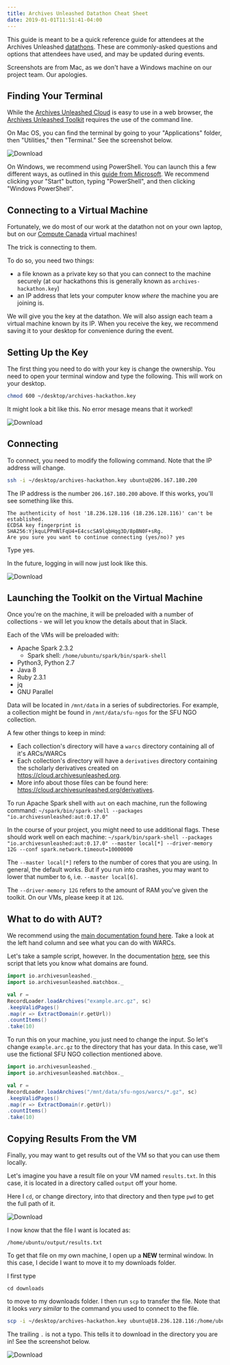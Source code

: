```yaml
---
title: Archives Unleashed Datathon Cheat Sheet
date: 2019-01-01T11:51:41-04:00
---
```


This guide is meant to be a quick reference guide for attendees at the Archives Unleashed [datathons](/events). These are commonly-asked questions and options that attendees have used, and may be updated during events.

Screenshots are from Mac, as we don't have a Windows machine on our project team. Our apologies.

## Finding Your Terminal

While the [Archives Unleashed Cloud](/cloud) is easy to use in a web browser, the [Archives Unleashed Toolkit](/toolkit) requires the use of the command line.

On Mac OS, you can find the terminal by going to your "Applications" folder, then "Utilities," then "Terminal." See the screenshot below.

![Download](/images/Mac-OS-terminal.png)

On Windows, we recommend using PowerShell. You can launch this a few different ways, as outlined in this [guide from Microsoft](https://docs.microsoft.com/en-us/powershell/scripting/getting-started/starting-windows-powershell?view=powershell-6). We recommend clicking your "Start" button, typing "PowerShell", and then clicking "Windows PowerShell".

## Connecting to a Virtual Machine

Fortunately, we do most of our work at the datathon not on your own laptop, but on our [Compute Canada](https://www.computecanada.ca) virtual machines! 

The trick is connecting to them. 

To do so, you need two things:

* a file known as a private key so that you can connect to the machine securely (at our hackathons this is generally known as `archives-hackathon.key`)
* an IP address that lets your computer know _where_ the machine you are joining is.

We will give you the key at the datathon. We will also assign each team a virtual machine known by its IP. When you receive the key, we recommend saving it to your desktop for convenience during the event.

## Setting Up the Key

The first thing you need to do with your key is change the ownership. You need to open your terminal window and type the following. This will work on your desktop.

```bash
chmod 600 ~/desktop/archives-hackathon.key
```

It might look a bit like this. No error mesage means that it worked!

![Download](/images/chmod.png)

## Connecting

To connect, you need to modify the following command. Note that the IP address will change. 

```bash
ssh -i ~/desktop/archives-hackathon.key ubuntu@206.167.180.200
```

The IP address is the number `206.167.180.200` above. If this works, you'll see something like this.

```
The authenticity of host '18.236.128.116 (18.236.128.116)' can't be established.
ECDSA key fingerprint is SHA256:YjkquLPPmNlFqU4+E4cscSA9lqbHqg3D/8pBN0F+sRg.
Are you sure you want to continue connecting (yes/no)? yes
```

Type yes.

In the future, logging in will now just look like this.

![Download](/images/login.png)

## Launching the Toolkit on the Virtual Machine

Once you're on the machine, it will be preloaded with a number of collections - we will let you know the details about that in Slack.

Each of the VMs will be preloaded with:

- Apache Spark 2.3.2
  - Spark shell: `/home/ubuntu/spark/bin/spark-shell`
- Python3, Python 2.7
- Java 8
- Ruby 2.3.1
- jq
- GNU Parallel

Data will be located in `/mnt/data` in a series of subdirectories. For example, a collection might be found in `/mnt/data/sfu-ngos` for the SFU NGO collection.

A few other things to keep in mind:

- Each collection's directory will have a `warcs` directory containing all of it's ARCs/WARCs
- Each collection's directory will have a `derivatives` directory containing the scholarly derivatives created on <https://cloud.archivesunleashed.org>.
- More info about those files can be found here: <https://cloud.archivesunleashed.org/derivatives>.

To run Apache Spark shell with `aut` on each machine, run the following command:
`~/spark/bin/spark-shell --packages "io.archivesunleashed:aut:0.17.0"`

In the course of your project, you might need to use additional flags. These should work well on each machine:
`~/spark/bin/spark-shell --packages "io.archivesunleashed:aut:0.17.0" --master local[*] --driver-memory 12G --conf spark.network.timeout=10000000`

The `--master local[*]` refers to the number of cores that you are using. In general, the default works. But if you run into crashes, you may want to lower that number to `6`, i.e. `--master local[6]`.

The `--driver-memory 12G` refers to the amount of RAM you've given the toolkit. On our VMs, please keep it at `12G`. 

## What to do with AUT?

We recommend using the [main documentation found here](https://archivesunleashed.org/aut/). Take a look at the left hand column and see what you can do with WARCs. 

Let's take a sample script, however. In the documentation [here](https://archivesunleashed.org/aut/#collection-analytics), see this script that lets you know what domains are found.

```scala
import io.archivesunleashed._
import io.archivesunleashed.matchbox._

val r =
RecordLoader.loadArchives("example.arc.gz", sc)
.keepValidPages()
.map(r => ExtractDomain(r.getUrl))
.countItems()
.take(10)
```

To run this on your machine, you just need to change the input. So let's change `example.arc.gz` to the directory that has your data. In this case, we'll use the fictional SFU NGO collection mentioned above.

```scala
import io.archivesunleashed._
import io.archivesunleashed.matchbox._

val r =
RecordLoader.loadArchives("/mnt/data/sfu-ngos/warcs/*.gz", sc)
.keepValidPages()
.map(r => ExtractDomain(r.getUrl))
.countItems()
.take(10)
```

## Copying Results From the VM

Finally, you may want to get results out of the VM so that you can use them locally.

Let's imagine you have a result file on your VM named `results.txt`. In this case, it is located in a directory called `output` off your home.

Here I `cd`, or change directory, into that directory and then type `pwd` to get the full path of it.

![Download](/images/pwd.png)

I now know that the file I want is located as:

```
/home/ubuntu/output/results.txt
```

To get that file on my own machine, I open up a **NEW** terminal window. In this case, I decide I want to move it to my downloads folder. 

I first type

```
cd downloads
```

to move to my downloads folder. I then run `scp` to transfer the file. Note that it looks _very similar_ to the command you used to connect to the file.

```bash
scp -i ~/desktop/archives-hackathon.key ubuntu@18.236.128.116:/home/ubuntu/output/results.txt .
```

The trailing `.` is not a typo. This tells it to download in the directory you are in! See the screenshot below.

![Download](/images/download.png)